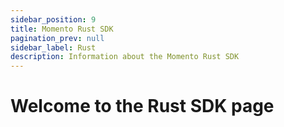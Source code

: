 ```yaml
---
sidebar_position: 9
title: Momento Rust SDK
pagination_prev: null
sidebar_label: Rust
description: Information about the Momento Rust SDK
---
```


# Welcome to the Rust SDK page
